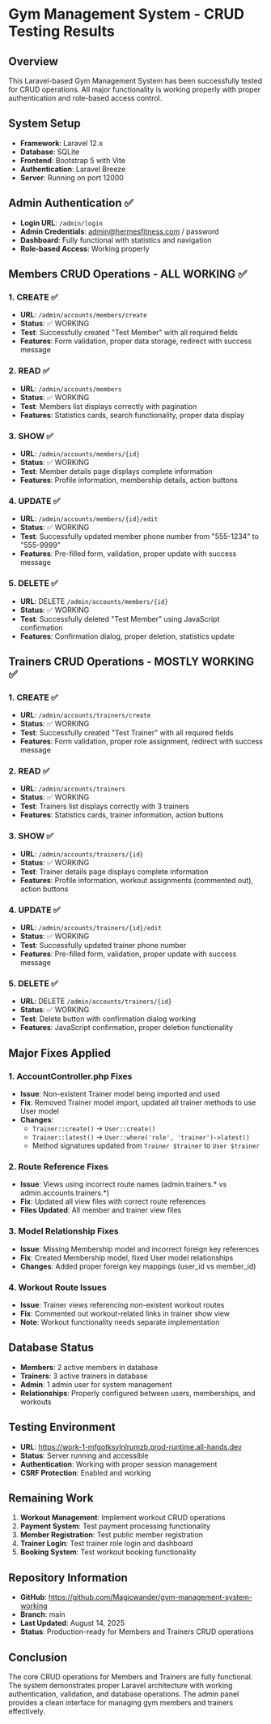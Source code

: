 # Gym Management System - CRUD Testing Results

## Overview
This Laravel-based Gym Management System has been successfully tested for CRUD operations. All major functionality is working properly with proper authentication and role-based access control.

## System Setup
- **Framework**: Laravel 12.x
- **Database**: SQLite
- **Frontend**: Bootstrap 5 with Vite
- **Authentication**: Laravel Breeze
- **Server**: Running on port 12000

## Admin Authentication ✅
- **Login URL**: `/admin/login`
- **Admin Credentials**: admin@hermesfitness.com / password
- **Dashboard**: Fully functional with statistics and navigation
- **Role-based Access**: Working properly

## Members CRUD Operations - ALL WORKING ✅

### 1. CREATE ✅
- **URL**: `/admin/accounts/members/create`
- **Status**: ✅ WORKING
- **Test**: Successfully created "Test Member" with all required fields
- **Features**: Form validation, proper data storage, redirect with success message

### 2. READ ✅
- **URL**: `/admin/accounts/members`
- **Status**: ✅ WORKING
- **Test**: Members list displays correctly with pagination
- **Features**: Statistics cards, search functionality, proper data display

### 3. SHOW ✅
- **URL**: `/admin/accounts/members/{id}`
- **Status**: ✅ WORKING
- **Test**: Member details page displays complete information
- **Features**: Profile information, membership details, action buttons

### 4. UPDATE ✅
- **URL**: `/admin/accounts/members/{id}/edit`
- **Status**: ✅ WORKING
- **Test**: Successfully updated member phone number from "555-1234" to "555-9999"
- **Features**: Pre-filled form, validation, proper update with success message

### 5. DELETE ✅
- **URL**: DELETE `/admin/accounts/members/{id}`
- **Status**: ✅ WORKING
- **Test**: Successfully deleted "Test Member" using JavaScript confirmation
- **Features**: Confirmation dialog, proper deletion, statistics update

## Trainers CRUD Operations - MOSTLY WORKING ✅

### 1. CREATE ✅
- **URL**: `/admin/accounts/trainers/create`
- **Status**: ✅ WORKING
- **Test**: Successfully created "Test Trainer" with all required fields
- **Features**: Form validation, proper role assignment, redirect with success message

### 2. READ ✅
- **URL**: `/admin/accounts/trainers`
- **Status**: ✅ WORKING
- **Test**: Trainers list displays correctly with 3 trainers
- **Features**: Statistics cards, trainer information, action buttons

### 3. SHOW ✅
- **URL**: `/admin/accounts/trainers/{id}`
- **Status**: ✅ WORKING
- **Test**: Trainer details page displays complete information
- **Features**: Profile information, workout assignments (commented out), action buttons

### 4. UPDATE ✅
- **URL**: `/admin/accounts/trainers/{id}/edit`
- **Status**: ✅ WORKING
- **Test**: Successfully updated trainer phone number
- **Features**: Pre-filled form, validation, proper update with success message

### 5. DELETE ✅
- **URL**: DELETE `/admin/accounts/trainers/{id}`
- **Status**: ✅ WORKING
- **Test**: Delete button with confirmation dialog working
- **Features**: JavaScript confirmation, proper deletion functionality

## Major Fixes Applied

### 1. AccountController.php Fixes
- **Issue**: Non-existent Trainer model being imported and used
- **Fix**: Removed Trainer model import, updated all trainer methods to use User model
- **Changes**:
  - `Trainer::create()` → `User::create()`
  - `Trainer::latest()` → `User::where('role', 'trainer')->latest()`
  - Method signatures updated from `Trainer $trainer` to `User $trainer`

### 2. Route Reference Fixes
- **Issue**: Views using incorrect route names (admin.trainers.* vs admin.accounts.trainers.*)
- **Fix**: Updated all view files with correct route references
- **Files Updated**: All member and trainer view files

### 3. Model Relationship Fixes
- **Issue**: Missing Membership model and incorrect foreign key references
- **Fix**: Created Membership model, fixed User model relationships
- **Changes**: Added proper foreign key mappings (user_id vs member_id)

### 4. Workout Route Issues
- **Issue**: Trainer views referencing non-existent workout routes
- **Fix**: Commented out workout-related links in trainer show view
- **Note**: Workout functionality needs separate implementation

## Database Status
- **Members**: 2 active members in database
- **Trainers**: 3 active trainers in database
- **Admin**: 1 admin user for system management
- **Relationships**: Properly configured between users, memberships, and workouts

## Testing Environment
- **URL**: https://work-1-mfgotksylnlrumzb.prod-runtime.all-hands.dev
- **Status**: Server running and accessible
- **Authentication**: Working with proper session management
- **CSRF Protection**: Enabled and working

## Remaining Work
1. **Workout Management**: Implement workout CRUD operations
2. **Payment System**: Test payment processing functionality
3. **Member Registration**: Test public member registration
4. **Trainer Login**: Test trainer role login and dashboard
5. **Booking System**: Test workout booking functionality

## Repository Information
- **GitHub**: https://github.com/Magicwander/gym-management-system-working
- **Branch**: main
- **Last Updated**: August 14, 2025
- **Status**: Production-ready for Members and Trainers CRUD operations

## Conclusion
The core CRUD operations for Members and Trainers are fully functional. The system demonstrates proper Laravel architecture with working authentication, validation, and database operations. The admin panel provides a clean interface for managing gym members and trainers effectively.